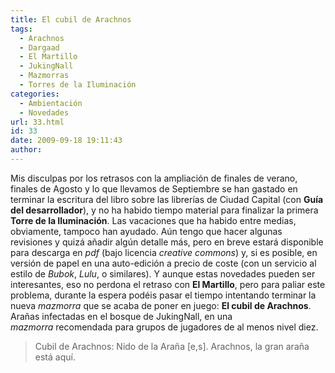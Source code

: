 ```yaml
---
title: El cubil de Arachnos
tags:
  - Arachnos
  - Dargaad
  - El Martillo
  - JukingNall
  - Mazmorras
  - Torres de la Iluminación
categories:
  - Ambientación
  - Novedades
url: 33.html
id: 33
date: 2009-09-18 19:11:43
author:
---
```


Mis disculpas por los retrasos con la ampliación de finales de verano, finales de Agosto y lo que llevamos de Septiembre se han gastado en terminar la escritura del libro sobre las librerías de Ciudad Capital (con **Guía del desarrollador**), y no ha habido tiempo material para finalizar la primera **Torre de la Iluminación**. Las vacaciones que ha habido entre medias, obviamente, tampoco han ayudado. Aún tengo que hacer algunas revisiones y quizá añadir algún detalle más, pero en breve estará disponible para descarga en _pdf_ (bajo licencia _creative commons_) y, si es posible, en versión de papel en una auto-edición a precio de coste (con un servicio al estilo de _Bubok_, _Lulu_, o similares). Y aunque estas novedades pueden ser interesantes, eso no perdona el retraso con **El Martillo**, pero para paliar este problema, durante la espera podéis pasar el tiempo intentando terminar la nueva _mazmorra_ que se acaba de poner en juego: **El cubil de Arachnos**. Arañas infectadas en el bosque de JukingNall, en una _mazmorra_ recomendada para grupos de jugadores de al menos nivel diez.

> Cubil de Arachnos: Nido de la Araña \[e,s\].
> Arachnos, la gran araña está aquí.
